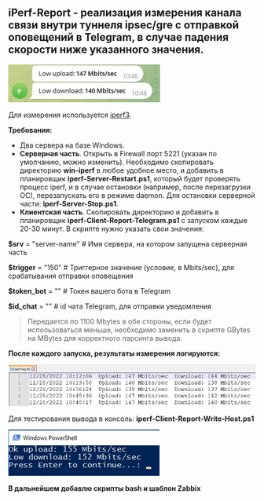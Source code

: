 ## iPerf-Report - реализация измерения канала связи внутри туннеля ipsec/gre с отправкой оповещений в Telegram, в случае падения скорости ниже указанного значения.

![Image alt](https://github.com/Lifailon/iPerf-Report/blob/rsa/Screen/Telegram-Report-150Mbits.jpg)

Для измерения используется [iperf3](https://github.com/esnet/iperf).

**Требования:**
* Два сервера на базе Windows.
* **Серверная часть**. Открыть в Firewall порт 5221 (указан по умолчанию, можно изменить). Необходимо скопировать директорию **win-iperf** в любое удобное место, и добавить в планировщик **iperf-Server-Restart.ps1**, который будет проверять процесс iperf, и в случае остановки (например, после перезагрузки ОС), перезапускать его в режиме daemon. Для остановки серверной части: **iperf-Server-Stop.ps1**.
* **Клиентская часть**. Скопировать директорию и добавить в планировщик **iperf-Client-Report-Telegram.ps1** с запуском каждые 20-30 минут. В скрипте нужно указать свои значения:

**$srv** = "server-name" # Имя сервера, на котором запущена серверная часть

**$trigger** = "150" # Триггерное значение (условие, в Mbits/sec), для срабатывания отправки оповещения

**$token_bot** = "" # Токен вашего бота в Telegram

**$id_chat** = "" # id чата Telegram, для отправки уведомления

> Передается по 1100 Mbytes в обе стороны, если будет использоваться меньше, необходимо заменить в скрипте GBytes на MBytes для корректного парсинга вывода.

**После каждого запуска, результаты измерения логируются:**

![Image alt](https://github.com/Lifailon/iPerf-Report/blob/rsa/Screen/iperf-log.jpg)

Для тестирования вывода в консоль: **iperf-Client-Report-Write-Host.ps1**

![Image alt](https://github.com/Lifailon/iPerf-Report/blob/rsa/Screen/Write-Host-155Mbits.jpg)

**В дальнейшем добавлю скрипты bash и шаблон Zabbix**
